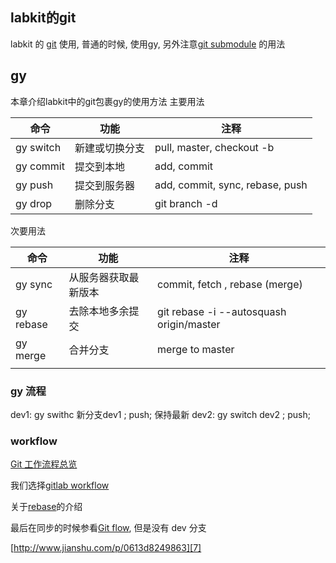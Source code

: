 
## labkit的git
labkit 的 [git]() 使用, 普通的时候, 使用gy, 另外注意[git submodule]() 的用法


## gy
本章介绍labkit中的git包裹gy的使用方法
主要用法

|    命令   |      功能      |               注释              |
|-----------|----------------|---------------------------------|
| gy switch | 新建或切换分支 | pull, master, checkout -b       |
| gy commit | 提交到本地     | add, commit                     |
| gy push   | 提交到服务器   | add, commit, sync, rebase, push |
| gy drop   | 删除分支       | git branch -d                   |


次要用法

|    命令   |         功能         |                   注释                   |
|-----------|----------------------|------------------------------------------|
| gy sync   | 从服务器获取最新版本 | commit, fetch , rebase (merge)           |
| gy rebase | 去除本地多余提交     | git rebase -i --autosquash origin/master |
| gy merge  | 合并分支             | merge to master                          |
|           |                      |                                          |



### gy 流程

dev1: gy swithc 新分支dev1 ; push; 保持最新
dev2: gy switch dev2 ; push; 


### workflow

[Git 工作流程总览][3]

我们选择[gitlab workflow][4]

关于[rebase][5]的介绍

最后在同步的时候参看[Git flow][6], 但是没有 dev 分支

[http://www.jianshu.com/p/0613d8249863][7]

[3]:	http://www.ruanyifeng.com/blog/2015/12/git-workflow.html
[4]:	https://www.15yan.com/story/6yueHxcgD9Z/
[5]:	http://www.jianshu.com/p/0613d8249863
[6]:	http://www.ruanyifeng.com/blog/2015/08/git-use-process.html
[7]:	http://www.jianshu.com/p/0613d8249863